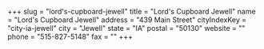 +++
slug = "lord's-cupboard-jewell"
title = "Lord's Cupboard Jewell"
name = "Lord's Cupboard Jewell"
address = "439 Main Street"
cityIndexKey = "city-ia-jewell"
city = "Jewell"
state = "IA"
postal = "50130"
website = ""
phone = "515-827-5148"
fax = ""
+++
